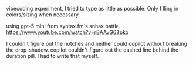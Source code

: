 vibecoding experiment, I tried to type as little as possible. Only filling in colors/sizing when necessary.

using gpt-5 mini from syntax.fm's snhax battle.
https://www.youtube.com/watch?v=rBAAvG68pko

I couldn't figure out the notches and neither could copilot without breaking the drop-shadow.
copilot couldn't figure out the dashed line behind the duration pill. I had to write that myself.
